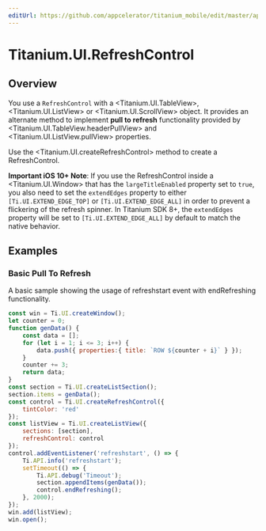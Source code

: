 ```yaml
---
editUrl: https://github.com/appcelerator/titanium_mobile/edit/master/apidoc/Titanium/UI/RefreshControl.yml
---
```

# Titanium.UI.RefreshControl

<TypeHeader/>

## Overview

You use a `RefreshControl` with a <Titanium.UI.TableView>, <Titanium.UI.ListView> or <Titanium.UI.ScrollView> object. 
It provides an alternate method to implement **pull to refresh** functionality provided by 
<Titanium.UI.TableView.headerPullView> and <Titanium.UI.ListView.pullView> properties.

Use the <Titanium.UI.createRefreshControl> method to create a RefreshControl.

**Important iOS 10+ Note**: If you use the RefreshControl inside a <Titanium.UI.Window> that has the `largeTitleEnabled` property
set to `true`, you also need to set the `extendEdges` property to either `[Ti.UI.EXTEND_EDGE_TOP]` or `[Ti.UI.EXTEND_EDGE_ALL]`
in order to prevent a flickering of the refresh spinner. In Titanium SDK 8+, the `extendEdges` property will be set to `[Ti.UI.EXTEND_EDGE_ALL]`
by default to match the native behavior.

## Examples

### Basic Pull To Refresh

A basic sample showing the usage of refreshstart event with endRefreshing functionality.

``` js
const win = Ti.UI.createWindow();
let counter = 0;
function genData() {
    const data = [];
    for (let i = 1; i <= 3; i++) {
        data.push({ properties:{ title: `ROW ${counter + i}` } });
    }
    counter += 3;
    return data;
}
const section = Ti.UI.createListSection();
section.items = genData();
const control = Ti.UI.createRefreshControl({
    tintColor: 'red'
});
const listView = Ti.UI.createListView({
    sections: [section],
    refreshControl: control
});
control.addEventListener('refreshstart', () => {
    Ti.API.info('refreshstart');
    setTimeout(() => {
        Ti.API.debug('Timeout');
        section.appendItems(genData());
        control.endRefreshing();
    }, 2000);
});
win.add(listView);
win.open();
```

<ApiDocs/>
